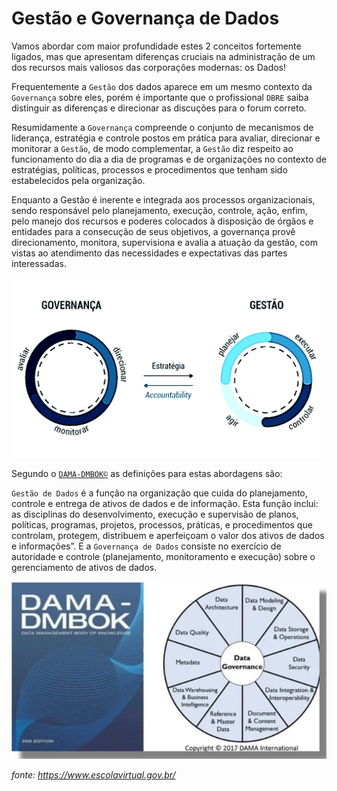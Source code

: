 Gestão e Governança de Dados 
=============================

Vamos abordar com maior profundidade estes 2 conceitos fortemente ligados, mas que apresentam diferenças cruciais na administração de um dos recursos mais valiosos das corporações modernas: os Dados!

Frequentemente a `Gestão` dos dados aparece em um mesmo contexto da `Governança` sobre eles, porém é importante que o profissional `DBRE` saiba distinguir as diferenças e direcionar as discuções para o forum correto.

Resumidamente a `Governança` compreende o conjunto de mecanismos de liderança, estratégia e controle postos em prática para avaliar, direcionar e monitorar a `Gestão`, de modo complementar, a `Gestão` diz respeito ao funcionamento do dia a dia de programas e de organizações no contexto de estratégias, políticas, processos e procedimentos que tenham sido estabelecidos pela organização.

Enquanto a Gestão é inerente e integrada aos processos organizacionais, sendo responsável pelo planejamento, execução, controle, ação, enfim, pelo manejo dos recursos e poderes colocados à disposição de órgãos e entidades para a consecução de seus objetivos, a governança provê direcionamento, monitora, supervisiona e avalia a atuação da gestão, com vistas ao atendimento das necessidades e expectativas das partes interessadas.

![gestaoxgovernanca](images/02-01-01.png)

Segundo o [`DAMA-DMBOK©`](https://www.dama.org/cpages/body-of-knowledge) as definições para estas abordagens são:

`Gestão de Dados` é a função na organização que cuida do planejamento, controle e entrega de ativos de dados e de informação. Esta função inclui: as disciplinas do desenvolvimento, execução e supervisão de planos, políticas, programas, projetos, processos, práticas, e procedimentos que controlam, protegem, distribuem e aperfeiçoam o valor dos ativos de dados e informações”. E a `Governança de Dados` consiste no exercício de autoridade e controle (planejamento, monitoramento e execução) sobre o gerenciamento de ativos de dados.

![DBAxDBRE](images/01-01-01.png)

_fonte: https://www.escolavirtual.gov.br/_